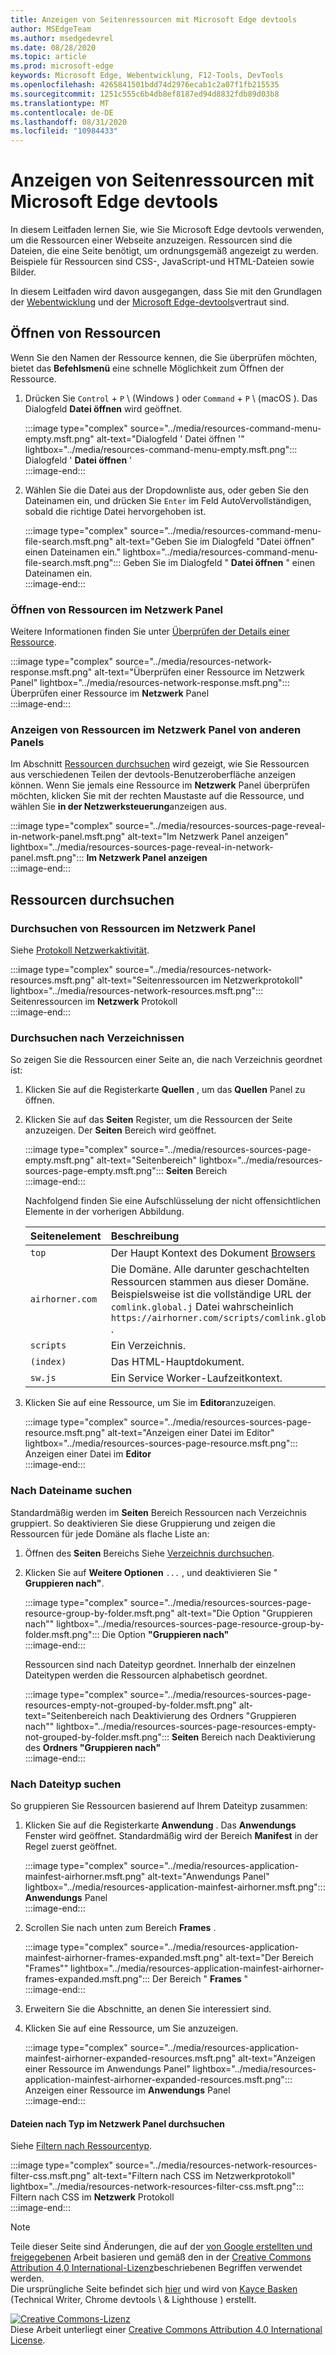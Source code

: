 ```yaml
---
title: Anzeigen von Seitenressourcen mit Microsoft Edge devtools
author: MSEdgeTeam
ms.author: msedgedevrel
ms.date: 08/28/2020
ms.topic: article
ms.prod: microsoft-edge
keywords: Microsoft Edge, Webentwicklung, F12-Tools, DevTools
ms.openlocfilehash: 4265841501bdd74d2976ecab1c2a07f1fb215535
ms.sourcegitcommit: 1251c555c6b4db8ef8187ed94d8832fdb89d03b8
ms.translationtype: MT
ms.contentlocale: de-DE
ms.lasthandoff: 08/31/2020
ms.locfileid: "10984433"
---
```

<!-- Copyright Kayce Basques 

   Licensed under the Apache License, Version 2.0 (the "License");
   you may not use this file except in compliance with the License.
   You may obtain a copy of the License at

       https://www.apache.org/licenses/LICENSE-2.0

   Unless required by applicable law or agreed to in writing, software
   distributed under the License is distributed on an "AS IS" BASIS,
   WITHOUT WARRANTIES OR CONDITIONS OF ANY KIND, either express or implied.
   See the License for the specific language governing permissions and
   limitations under the License.  -->  





# Anzeigen von Seitenressourcen mit Microsoft Edge devtools   

  

In diesem Leitfaden lernen Sie, wie Sie Microsoft Edge devtools verwenden, um die Ressourcen einer Webseite anzuzeigen.  Ressourcen sind die Dateien, die eine Seite benötigt, um ordnungsgemäß angezeigt zu werden.  Beispiele für Ressourcen sind CSS-, JavaScript-und HTML-Dateien sowie Bilder.  

In diesem Leitfaden wird davon ausgegangen, dass Sie mit den Grundlagen der [Webentwicklung][MDNLearnWebDevelopment] und der [Microsoft Edge-devtools][MicrosoftEdgeDevTools]vertraut sind.  

## Öffnen von Ressourcen   

Wenn Sie den Namen der Ressource kennen, die Sie überprüfen möchten, bietet das **Befehlsmenü** eine schnelle Möglichkeit zum Öffnen der Ressource.  

1.  Drücken Sie `Control` + `P` \ (Windows \) oder `Command` + `P` \ (macOS \).  Das Dialogfeld **Datei öffnen** wird geöffnet.  
    
    :::image type="complex" source="../media/resources-command-menu-empty.msft.png" alt-text="Dialogfeld ' Datei öffnen '" lightbox="../media/resources-command-menu-empty.msft.png":::
       Dialogfeld ' **Datei öffnen** '  
    :::image-end:::  
    
1.  Wählen Sie die Datei aus der Dropdownliste aus, oder geben Sie den Dateinamen ein, und drücken Sie `Enter` im Feld AutoVervollständigen, sobald die richtige Datei hervorgehoben ist.  
    
    :::image type="complex" source="../media/resources-command-menu-file-search.msft.png" alt-text="Geben Sie im Dialogfeld "Datei öffnen" einen Dateinamen ein." lightbox="../media/resources-command-menu-file-search.msft.png":::
       Geben Sie im Dialogfeld " **Datei öffnen** " einen Dateinamen ein.  
    :::image-end:::  
    
### Öffnen von Ressourcen im Netzwerk Panel   

Weitere Informationen finden Sie unter [Überprüfen der Details einer Ressource][DevtoolsNetworkInspectDetailsResource].  

:::image type="complex" source="../media/resources-network-response.msft.png" alt-text="Überprüfen einer Ressource im Netzwerk Panel" lightbox="../media/resources-network-response.msft.png":::
   Überprüfen einer Ressource im **Netzwerk** Panel  
:::image-end:::  

### Anzeigen von Ressourcen im Netzwerk Panel von anderen Panels   

Im Abschnitt [Ressourcen durchsuchen](#browse-resources) wird gezeigt, wie Sie Ressourcen aus verschiedenen Teilen der devtools-Benutzeroberfläche anzeigen können.  Wenn Sie jemals eine Ressource im **Netzwerk** Panel überprüfen möchten, klicken Sie mit der rechten Maustaste auf die Ressource, und wählen Sie **in der Netzwerksteuerung**anzeigen aus.  

:::image type="complex" source="../media/resources-sources-page-reveal-in-network-panel.msft.png" alt-text="Im Netzwerk Panel anzeigen" lightbox="../media/resources-sources-page-reveal-in-network-panel.msft.png":::
   **Im Netzwerk Panel anzeigen**  
:::image-end:::  

## Ressourcen durchsuchen   

### Durchsuchen von Ressourcen im Netzwerk Panel   

Siehe [Protokoll Netzwerkaktivität][DevtoolsNetworkLogActivity].  

:::image type="complex" source="../media/resources-network-resources.msft.png" alt-text="Seitenressourcen im Netzwerkprotokoll" lightbox="../media/resources-network-resources.msft.png":::
   Seitenressourcen im **Netzwerk** Protokoll  
:::image-end:::  

### Durchsuchen nach Verzeichnissen   

So zeigen Sie die Ressourcen einer Seite an, die nach Verzeichnis geordnet ist:  

1.  Klicken Sie auf die Registerkarte **Quellen** , um das **Quellen** Panel zu öffnen.  
1.  Klicken Sie auf das **Seiten** Register, um die Ressourcen der Seite anzuzeigen.  Der **Seiten** Bereich wird geöffnet.  
    
    :::image type="complex" source="../media/resources-sources-page-empty.msft.png" alt-text="Seitenbereich" lightbox="../media/resources-sources-page-empty.msft.png":::
       **Seiten** Bereich  
    :::image-end:::  
    
    Nachfolgend finden Sie eine Aufschlüsselung der nicht offensichtlichen Elemente in der vorherigen Abbildung.  
    
    | Seitenelement | Beschreibung |  
    |:--- |:--- |  
    | `top` | Der Haupt Kontext des Dokument [Browsers][MDNInlineFrame] |  
    | `airhorner.com` | Die Domäne.  Alle darunter geschachtelten Ressourcen stammen aus dieser Domäne.  Beispielsweise ist die vollständige URL der `comlink.global.j` Datei wahrscheinlich `https://airhorner.com/scripts/comlink.global.js` . |  
    | `scripts` | Ein Verzeichnis. |  
    | `(index)` | Das HTML-Hauptdokument. |  
    | `sw.js` | Ein Service Worker-Laufzeitkontext. |  
    
1.  Klicken Sie auf eine Ressource, um Sie im **Editor**anzuzeigen.  
    
    :::image type="complex" source="../media/resources-sources-page-resource.msft.png" alt-text="Anzeigen einer Datei im Editor" lightbox="../media/resources-sources-page-resource.msft.png":::
       Anzeigen einer Datei im **Editor**  
    :::image-end:::  
    
### Nach Dateiname suchen   

Standardmäßig werden im **Seiten** Bereich Ressourcen nach Verzeichnis gruppiert.  So deaktivieren Sie diese Gruppierung und zeigen die Ressourcen für jede Domäne als flache Liste an:  

1.  Öffnen des **Seiten** Bereichs  Siehe [Verzeichnis durchsuchen](#browse-by-directory).  
1.  Klicken Sie auf **Weitere Optionen** `...` , und deaktivieren Sie " **Gruppieren nach"**.  
    
    :::image type="complex" source="../media/resources-sources-page-resource-group-by-folder.msft.png" alt-text="Die Option "Gruppieren nach"" lightbox="../media/resources-sources-page-resource-group-by-folder.msft.png":::
       Die Option **"Gruppieren nach"**  
    :::image-end:::  
    
    Ressourcen sind nach Dateityp geordnet.  Innerhalb der einzelnen Dateitypen werden die Ressourcen alphabetisch geordnet.  
    
    :::image type="complex" source="../media/resources-sources-page-resources-empty-not-grouped-by-folder.msft.png" alt-text="Seitenbereich nach Deaktivierung des Ordners "Gruppieren nach"" lightbox="../media/resources-sources-page-resources-empty-not-grouped-by-folder.msft.png":::
       **Seiten** Bereich nach Deaktivierung des **Ordners "Gruppieren nach"**  
    :::image-end:::  
    
### Nach Dateityp suchen   

So gruppieren Sie Ressourcen basierend auf Ihrem Dateityp zusammen:  

1.  Klicken Sie auf die Registerkarte **Anwendung** .  Das **Anwendungs** Fenster wird geöffnet.  Standardmäßig wird der Bereich **Manifest** in der Regel zuerst geöffnet.  
    
    :::image type="complex" source="../media/resources-application-mainfest-airhorner.msft.png" alt-text="Anwendungs Panel" lightbox="../media/resources-application-mainfest-airhorner.msft.png":::
       **Anwendungs** Panel  
    :::image-end:::  
    
1.  Scrollen Sie nach unten zum Bereich **Frames** .  
    
    :::image type="complex" source="../media/resources-application-mainfest-airhorner-frames-expanded.msft.png" alt-text="Der Bereich "Frames"" lightbox="../media/resources-application-mainfest-airhorner-frames-expanded.msft.png":::
       Der Bereich " **Frames** "  
    :::image-end:::  
    
1.  Erweitern Sie die Abschnitte, an denen Sie interessiert sind.  
1.  Klicken Sie auf eine Ressource, um Sie anzuzeigen.  
    
    :::image type="complex" source="../media/resources-application-mainfest-airhorner-expanded-resources.msft.png" alt-text="Anzeigen einer Ressource im Anwendungs Panel" lightbox="../media/resources-application-mainfest-airhorner-expanded-resources.msft.png":::
       Anzeigen einer Ressource im **Anwendungs** Panel  
    :::image-end:::  
    
#### Dateien nach Typ im Netzwerk Panel durchsuchen   

Siehe [Filtern nach Ressourcentyp][DevtoolsNetworkFilterByResourceType].  

:::image type="complex" source="../media/resources-network-resources-filter-css.msft.png" alt-text="Filtern nach CSS im Netzwerkprotokoll" lightbox="../media/resources-network-resources-filter-css.msft.png":::
   Filtern nach CSS im **Netzwerk** Protokoll  
:::image-end:::  

<!--  
  


-->  

<!-- links -->  

[MicrosoftEdgeDevTools]: ../../devtools-guide-chromium.md "Microsoft Edge (Chrom)-Entwicklertools | Microsoft docs"  
[DevtoolsNetworkFilterByResourceType]: ../network/index.md#filter-by-resource-type "Nach Ressourcentyp Filtern – Überprüfen der Netzwerkaktivität in Microsoft Edge devtools | Microsoft docs"  
[DevtoolsNetworkInspectDetailsResource]: ../network/index.md#inspect-the-details-of-the-resource "Überprüfen Sie die Details der Ressource – Überprüfen der Netzwerkaktivität in Microsoft Edge devtools | Microsoft docs"  
[DevtoolsNetworkLogActivity]: ../network/index.md#log-network-activity "Protokollieren von Netzwerkaktivitäten – Überprüfen der Netzwerkaktivität in Microsoft Edge devtools | Microsoft docs"  

[MDNInlineFrame]: https://developer.mozilla.org/docs/Web/HTML/Element/iframe "<IFRAME->: das Inline Frame-Element | MDN"  
[MDNLearnWebDevelopment]: https://developer.mozilla.org/docs/Learn "Web-Entwicklung kennenlernen | MDN"  

> [!NOTE]
> Teile dieser Seite sind Änderungen, die auf der [von Google erstellten und freigegebenen][GoogleSitePolicies] Arbeit basieren und gemäß den in der [Creative Commons Attribution 4,0 International-Lizenz][CCA4IL]beschriebenen Begriffen verwendet werden.  
> Die ursprüngliche Seite befindet sich [hier](https://developers.google.com/web/tools/chrome-devtools/resources/index) und wird von [Kayce Basken][KayceBasques] (Technical Writer, Chrome devtools \ & Lighthouse \) erstellt.  

[![Creative Commons-Lizenz][CCby4Image]][CCA4IL]  
Diese Arbeit unterliegt einer [Creative Commons Attribution 4.0 International License][CCA4IL].  

[CCA4IL]: https://creativecommons.org/licenses/by/4.0  
[CCby4Image]: https://i.creativecommons.org/l/by/4.0/88x31.png  
[GoogleSitePolicies]: https://developers.google.com/terms/site-policies  
[KayceBasques]: https://developers.google.com/web/resources/contributors/kaycebasques  

